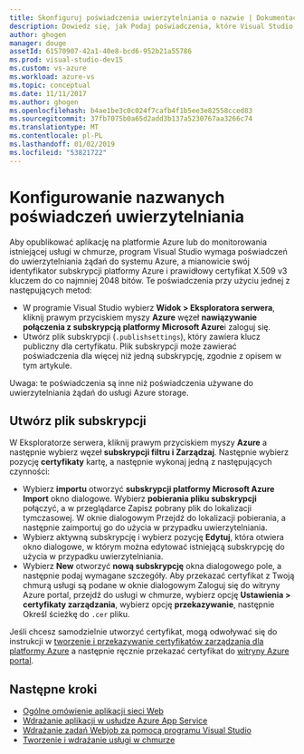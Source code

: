 ```yaml
---
title: Skonfiguruj poświadczenia uwierzytelniania o nazwie | Dokumentacja firmy Microsoft
description: Dowiedz się, jak Podaj poświadczenia, które Visual Studio może użyć do uwierzytelniania żądań do platformy Azure, dzięki czemu można opublikować aplikację na platformie Azure z programu Visual Studio lub monitorowanie istniejącej usługi w chmurze.
author: ghogen
manager: douge
assetId: 61570907-42a1-40e8-bcd6-952b21a55786
ms.prod: visual-studio-dev15
ms.custom: vs-azure
ms.workload: azure-vs
ms.topic: conceptual
ms.date: 11/11/2017
ms.author: ghogen
ms.openlocfilehash: b4ae1be3c0c024f7cafb4f1b5ee3e82558cced83
ms.sourcegitcommit: 37fb7075b0a65d2add3b137a5230767aa3266c74
ms.translationtype: MT
ms.contentlocale: pl-PL
ms.lasthandoff: 01/02/2019
ms.locfileid: "53821722"
---
```

# <a name="set-up-named-authentication-credentials"></a>Konfigurowanie nazwanych poświadczeń uwierzytelniania

Aby opublikować aplikację na platformie Azure lub do monitorowania istniejącej usługi w chmurze, program Visual Studio wymaga poświadczeń do uwierzytelniania żądań do systemu Azure, a mianowicie swój identyfikator subskrypcji platformy Azure i prawidłowy certyfikat X.509 v3 kluczem do co najmniej 2048 bitów. Te poświadczenia przy użyciu jednej z następujących metod:

- W programie Visual Studio wybierz **Widok > Eksploratora serwera**, kliknij prawym przyciskiem myszy **Azure** węzeł **nawiązywanie połączenia z subskrypcją platformy Microsoft Azure**i zaloguj się.
- Utwórz plik subskrypcji (`.publishsettings`), który zawiera klucz publiczny dla certyfikatu. Plik subskrypcji może zawierać poświadczenia dla więcej niż jedną subskrypcję, zgodnie z opisem w tym artykule.

Uwaga: te poświadczenia są inne niż poświadczenia używane do uwierzytelniania żądań do usługi Azure storage.

## <a name="create-a-subscription-file"></a>Utwórz plik subskrypcji

W Eksploratorze serwera, kliknij prawym przyciskiem myszy **Azure** a następnie wybierz węzeł **subskrypcji filtru i Zarządzaj**. Następnie wybierz pozycję **certyfikaty** kartę, a następnie wykonaj jedną z następujących czynności:

- Wybierz **importu** otworzyć **subskrypcji platformy Microsoft Azure Import** okno dialogowe. Wybierz **pobierania pliku subskrypcji** połączyć, a w przeglądarce Zapisz pobrany plik do lokalizacji tymczasowej. W oknie dialogowym Przejdź do lokalizacji pobierania, a następnie zaimportuj go do użycia w przypadku uwierzytelniania.
- Wybierz aktywną subskrypcję i wybierz pozycję **Edytuj**, która otwiera okno dialogowe, w którym można edytować istniejącą subskrypcję do użycia w przypadku uwierzytelniania.
- Wybierz **New** otworzyć **nową subskrypcję** okna dialogowego pole, a następnie podaj wymagane szczegóły. Aby przekazać certyfikat z Twoją chmurą usługi są podane w oknie dialogowym Zaloguj się do witryny Azure portal, przejdź do usługi w chmurze, wybierz opcję **Ustawienia > certyfikaty zarządzania**, wybierz opcję **przekazywanie**, następnie Określ ścieżkę do `.cer` pliku.

Jeśli chcesz samodzielnie utworzyć certyfikat, mogą odwoływać się do instrukcji w [tworzenie i przekazywanie certyfikatów zarządzania dla platformy Azure](https://msdn.microsoft.com/library/windowsazure/gg551722.aspx) a następnie ręcznie przekazać certyfikat do [witryny Azure portal](https://portal.azure.com/).

## <a name="next-steps"></a>Następne kroki

- [Ogólne omówienie aplikacji sieci Web](https://docs.microsoft.com/azure/app-service/)
- [Wdrażanie aplikacji w usłudze Azure App Service](https://docs.microsoft.com/azure/app-service/app-service-deploy-local-git) 
- [Wdrażanie zadań Webjob za pomocą programu Visual Studio](https://docs.microsoft.com/azure/app-service/websites-dotnet-deploy-webjobs)
- [Tworzenie i wdrażanie usługi w chmurze](https://docs.microsoft.com/azure/cloud-services/cloud-services-how-to-create-deploy-portal)